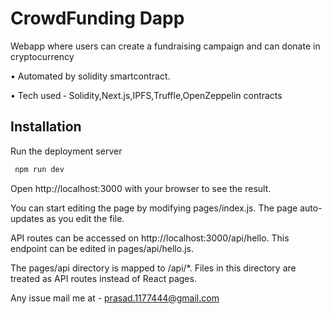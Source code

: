 
# CrowdFunding Dapp

Webapp where users can create a fundraising campaign and can donate in
cryptocurrency

• Automated by solidity smartcontract.

• Tech used ‑ Solidity,Next.js,IPFS,Truffle,OpenZeppelin contracts


## Installation

Run the deployment server

```bash
 npm run dev
```

Open http://localhost:3000 with your browser to see the result.

You can start editing the page by modifying pages/index.js. The page auto-updates as you edit the file.

API routes can be accessed on http://localhost:3000/api/hello. This endpoint can be edited in pages/api/hello.js.

The pages/api directory is mapped to /api/*. Files in this directory are treated as API routes instead of React pages.

Any issue mail me at - prasad.1177444@gmail.com
    